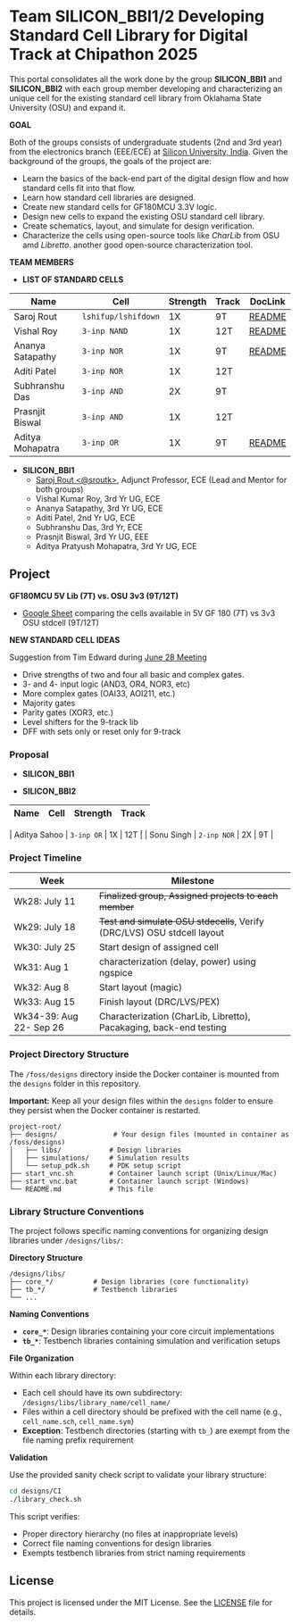# Team SILICON_BBI1/2 Developing Standard Cell Library for Digital Track at Chipathon 2025

This portal consolidates all the work done by the group **SILICON_BBI1** and **SILICON_BBI2** with each group member developing and characterizing an unique cell for the existing standard cell library from Oklahama State University (OSU) and expand it.


**GOAL** 

Both of the groups consists of undergraduate students (2nd and 3rd year) from the electronics branch (EEE/ECE) at [Silicon University, India](https://silicon.ac.in). Given the background of the groups, the goals of the project are:

- Learn the basics of the back-end part of the digital design flow and how standard cells fit into that flow.
- Learn how standard cell libraries are designed.
- Create new standard cells for GF180MCU 3.3V logic.
- Design new cells to expand the existing OSU standard cell library.
- Create schematics, layout, and simulate for design verification.
- Characterize the cells using open-source tools like _CharLib_ from OSU amd _Libretto_. another good open-source characterization tool. 

**TEAM MEMBERS**

- **LIST OF STANDARD CELLS**


| Name | Cell | Strength | Track | DocLink |
|----------|----------|----------|----------|----------|
| Saroj Rout    | `lshifup/lshifdown`  | 1X | 9T | [README](designs/libs/core_digital/gf180mcu_osu_sc_gp9t3v3/cells/lshifup/README.md) |
| Vishal Roy    | `3-inp NAND`     | 1X | 12T | [README](designs/libs/core_digital/gf180mcu_osu_sc_gp9t3v3/cells/and3/README.md) |
| Ananya Satapathy    | `3-inp NOR`    | 1X  | 9T |  [README](designs/libs/core_digital/gf180mcu_osu_sc_gp9t3v3/cells/nor3/README.md) |
| Aditi Patel    | `3-inp NOR`     | 1X  |  12T | |
| Subhranshu Das    | `3-inp AND`     | 2X  | 9T | | 
| Prasnjit Biswal    | `3-inp AND`  | 1X | 12T | |
| Aditya Mohapatra    | `3-inp OR`    | 1X  | 9T | [README](designs/libs/core_digital/gf180mcu_osu_sc_gp9t3v3/cells/or3/README.md) |


- **SILICON_BBI1**
  - [Saroj Rout <@sroutk>](https://www.eecs.tufts.edu/~saroj), Adjunct Professor, ECE (Lead and Mentor for both groups)
  - Vishal Kumar Roy, 3rd Yr UG, ECE
  - Ananya Satapathy, 3rd Yr UG, ECE
  - Aditi Patel, 2nd Yr UG, ECE
  - Subhranshu Das, 3rd Yr, ECE
  - Prasnjit Biswal, 3rd Yr UG, EEE
  - Aditya Pratyush Mohapatra, 3rd Yr UG, ECE

  
## Project

**GF180MCU 5V Lib (7T) vs. OSU 3v3 (9T/12T)**

- [Google Sheet](https://docs.google.com/spreadsheets/d/1Rdcb5LyBLKw2DYfB2EOK9vUjeUotW02IQyCLn2DButc/edit?usp=sharing) comparing the cells available in 5V GF 180 (7T) vs 3v3 OSU stdcell (9T/12T)

**NEW STANDARD CELL IDEAS**

Suggestion from Tim Edward during [June 28 Meeting](https://docs.google.com/presentation/d/e/2PACX-1vQwOCDO72NBn09BWiQVFil2mFRwZ__72UmFIUbe2BdGgr498ldONym0g9bURT5FMA/pub?slide=id.g36b4f57c94d_2_149)

- Drive strengths of two and four all basic and complex gates.
- 3- and 4- input logic (AND3, OR4, NOR3, etc)
- More complex gates (OAI33, AOI211, etc.)
- Majority gates 
- Parity gates (XOR3, etc.)
- Level shifters for the 9-track lib
- DFF with sets only or reset only for 9-track

### Proposal

- **SILICON_BBI1**


- **SILICON_BBI2**


| Name | Cell | Strength | Track |
|----------|----------|----------|----------|

| Aditya Sahoo    | `3-inp OR`     | 1X  |  12T |
| Sonu Singh    | `2-inp NOR`     | 2X  | 9T |

### Project Timeline

| Week | Milestone |
|----------|----------|
| Wk28: July 11 | ~~Finalized group, Assigned projects to each member~~ |
| Wk29: July 18 | ~~Test and simulate OSU stdecells~~, Verify (DRC/LVS) OSU stdcell layout |
| Wk30: July 25 | Start design of assigned cell |
| Wk31: Aug 1 | characterization (delay, power) using ngspice |
| Wk32: Aug 8 | Start layout (magic) |
| Wk33: Aug 15 | Finish layout (DRC/LVS/PEX) |
| Wk34-39: Aug 22- Sep 26 | Characterization (CharLib, Libretto), Pacakaging, back-end testing |



 ### Project Directory Structure

The `/foss/designs` directory inside the Docker container is mounted from the `designs` folder in this repository.

**Important:** Keep all your design files within the `designs` folder to ensure they persist when the Docker container is restarted.

```
project-root/
├── designs/              # Your design files (mounted in container as /foss/designs)
│   ├── libs/            # Design libraries
│   ├── simulations/     # Simulation results
│   └── setup_pdk.sh     # PDK setup script
├── start_vnc.sh         # Container launch script (Unix/Linux/Mac)
├── start_vnc.bat        # Container launch script (Windows)
└── README.md            # This file
```

### Library Structure Conventions

The project follows specific naming conventions for organizing design libraries under `/designs/libs/`:

**Directory Structure**

```
/designs/libs/
├── core_*/          # Design libraries (core functionality)
├── tb_*/            # Testbench libraries
└── ...
```

**Naming Conventions**
- **`core_*`**: Design libraries containing your core circuit implementations
- **`tb_*`**: Testbench libraries containing simulation and verification setups

**File Organization**

Within each library directory:
- Each cell should have its own subdirectory: `/designs/libs/library_name/cell_name/`
- Files within a cell directory should be prefixed with the cell name (e.g., `cell_name.sch`, `cell_name.sym`)
- **Exception**: Testbench directories (starting with `tb_`) are exempt from the file naming prefix requirement

**Validation**

Use the provided sanity check script to validate your library structure:
```bash
cd designs/CI
./library_check.sh
```

This script verifies:
- Proper directory hierarchy (no files at inappropriate levels)
- Correct file naming conventions for design libraries
- Exempts testbench libraries from strict naming requirements




## License

This project is licensed under the MIT License. See the [LICENSE](LICENSE) file for details.
